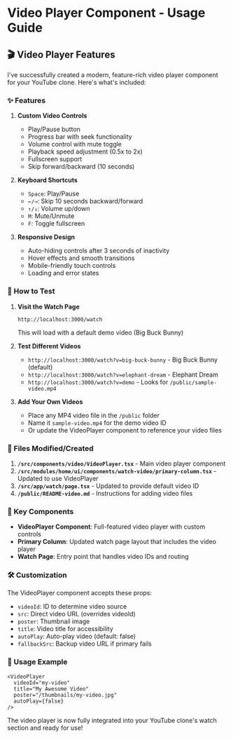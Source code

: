 # Video Player Component - Usage Guide

## 🎬 Video Player Features

I've successfully created a modern, feature-rich video player component for your YouTube clone. Here's what's included:

### ✨ Features

1. **Custom Video Controls**
   - Play/Pause button
   - Progress bar with seek functionality
   - Volume control with mute toggle
   - Playback speed adjustment (0.5x to 2x)
   - Fullscreen support
   - Skip forward/backward (10 seconds)

2. **Keyboard Shortcuts**
   - `Space`: Play/Pause
   - `←/→`: Skip 10 seconds backward/forward
   - `↑/↓`: Volume up/down
   - `M`: Mute/Unmute
   - `F`: Toggle fullscreen

3. **Responsive Design**
   - Auto-hiding controls after 3 seconds of inactivity
   - Hover effects and smooth transitions
   - Mobile-friendly touch controls
   - Loading and error states

### 🚀 How to Test

1. **Visit the Watch Page**
   ```
   http://localhost:3000/watch
   ```
   This will load with a default demo video (Big Buck Bunny)

2. **Test Different Videos**
   - `http://localhost:3000/watch?v=big-buck-bunny` - Big Buck Bunny (default)
   - `http://localhost:3000/watch?v=elephant-dream` - Elephant Dream
   - `http://localhost:3000/watch?v=demo` - Looks for `/public/sample-video.mp4`

3. **Add Your Own Videos**
   - Place any MP4 video file in the `/public` folder
   - Name it `sample-video.mp4` for the demo video ID
   - Or update the VideoPlayer component to reference your video files

### 📁 Files Modified/Created

1. **`/src/components/video/VideoPlayer.tsx`** - Main video player component
2. **`/src/modules/home/ui/components/watch-video/primary-column.tsx`** - Updated to use VideoPlayer
3. **`/src/app/watch/page.tsx`** - Updated to provide default video ID
4. **`/public/README-video.md`** - Instructions for adding video files

### 🎯 Key Components

- **VideoPlayer Component**: Full-featured video player with custom controls
- **Primary Column**: Updated watch page layout that includes the video player
- **Watch Page**: Entry point that handles video IDs and routing

### 🛠 Customization

The VideoPlayer component accepts these props:
- `videoId`: ID to determine video source
- `src`: Direct video URL (overrides videoId)
- `poster`: Thumbnail image
- `title`: Video title for accessibility
- `autoPlay`: Auto-play video (default: false)
- `fallbackSrc`: Backup video URL if primary fails

### 📱 Usage Example

```tsx
<VideoPlayer
  videoId="my-video"
  title="My Awesome Video"
  poster="/thumbnails/my-video.jpg"
  autoPlay={false}
/>
```

The video player is now fully integrated into your YouTube clone's watch section and ready for use!
